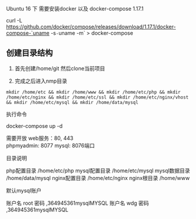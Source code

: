 Ubuntu 16 下
需要安装docker  以及 docker-compose  1.17.1

curl -L https://github.com/docker/compose/releases/download/1.17.1/docker-compose-`uname -s`-`uname -m` > docker-compose

## 创建目录结构

1. 首先创建/home/git 然后clone当前项目 

2. 完成之后进入nmp目录

```
mkdir /home/etc && mkdir /home/www && mkdir /home/etc/php && mkdir /home/etc/nginx && mkdir /home/etc/ssl && mkdir /home/etc/nginx/vhost && mkdir /home/etc/mysql && mkdir /home/data/mysql
```

执行命令

docker-compose up -d

需要开放
web服务：80, 443   
phpmyadmin: 8077
mysql: 8076端口

目录说明

php配置目录 /home/etc/php
mysql配置目录 /home/etc/mysql
mysql数据目录 /home/data/mysql
nginx配置目录 /home/etc/nginx
nginx根目录 /home/www

默认mysql账户

账户名 root 密码 ,364945361mysqlMYSQL
账户名 wdg 密码 ,364945361mysqlMYSQL
